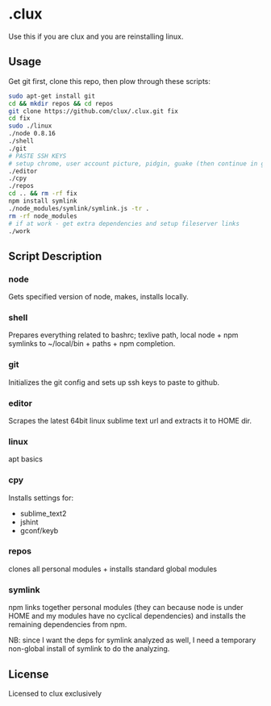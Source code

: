 # .clux
Use this if you are clux and you are reinstalling linux.

## Usage
Get git first, clone this repo, then plow through these scripts:

```bash
sudo apt-get install git
cd && mkdir repos && cd repos
git clone https://github.com/clux/.clux.git fix
cd fix
sudo ./linux
./node 0.8.16
./shell
./git
# PASTE SSH KEYS
# setup chrome, user account picture, pidgin, guake (then continue in guake)
./editor
./cpy
./repos
cd .. && rm -rf fix
npm install symlink
./node_modules/symlink/symlink.js -tr .
rm -rf node_modules
# if at work - get extra dependencies and setup fileserver links
./work
```

## Script Description
### node
Gets specified version of node, makes, installs locally.

### shell
Prepares everything related to bashrc; texlive path, local node + npm symlinks to ~/local/bin + paths + npm completion.

### git
Initializes the git config and sets up ssh keys to paste to github.

### editor
Scrapes the latest 64bit linux sublime text url and extracts it to HOME dir.

### linux
apt basics

### cpy
Installs settings for:

- sublime_text2
- jshint
- gconf/keyb

### repos
clones all personal modules + installs standard global modules

### symlink
npm links together personal modules (they can because node is under HOME and my modules have no cyclical dependencies) and installs the remaining dependencies from npm.

NB: since I want the deps for symlink analyzed as well, I need a temporary non-global install of symlink to do the analyzing.

## License
Licensed to clux exclusively

